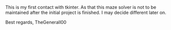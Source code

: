 This is my first contact with tkinter. As that this maze solver is not to be maintained after the initial project is finished. I may decide different later on.

Best regards,
TheGenerall00
